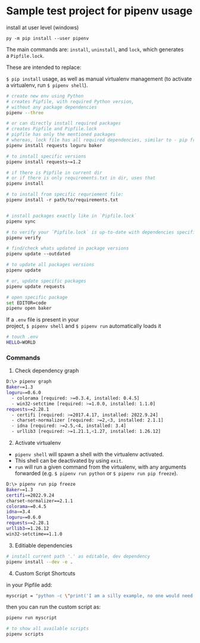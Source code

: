 # Sample test project for pipenv usage

install at user level
(windows)

```
py -m pip install --user pipenv
```

The main commands are:
`install`, `uninstall`, and `lock`, which generates a `Pipfile.lock`. 

These are intended to replace:

`$ pip install` usage, as well as manual virtualenv management (to activate a virtualenv, run `$ pipenv shell`).

```bash
# create new env using Python
# creates Pipfile, with required Python version,
# without any package dependencies
pipenv --three

# or can directly install required packages
# creates Pipfile and Pipfile.lock
# pipfile has only the mentioned packages
# whereas, lock file has all required dependencies, similar to - pip freeze
pipenv install requests loguru baker

# to install specific versions
pipenv install requests~=1.2

# if there is Pipfile in current dir
# or if there is only requirements.txt in dir, uses that
pipenv install

# to install from specific requriement file:
pipenv install -r path/to/requirements.txt


# install packages exactly like in `Pipfile.lock`
pipenv sync

# to verify your `Pipfile.lock` is up-to-date with dependencies specified in the `Pipfile`, without installing
pipenv verify

# find/check whats updated in package versions
pipenv update --outdated

# to update all packages versions
pipenv update

# or, update specific packages
pipenv update requests

# open specific package
set EDITOR=code
pipenv open baker
```

If a `.env` file is present in your project, `$ pipenv shell` and `$ pipenv run` automatically loads it

```bash
# touch .env
HELLO=WORLD
```


### Commands

1. Check dependency graph

```bash
D:\> pipenv graph
Baker==1.3
loguru==0.6.0
  - colorama [required: >=0.3.4, installed: 0.4.5]
  - win32-setctime [required: >=1.0.0, installed: 1.1.0]
requests==2.28.1
  - certifi [required: >=2017.4.17, installed: 2022.9.24]
  - charset-normalizer [required: >=2,<3, installed: 2.1.1]
  - idna [required: >=2.5,<4, installed: 3.4]
  - urllib3 [required: >=1.21.1,<1.27, installed: 1.26.12]
```

2. Activate virtualenv

-   `pipenv shell` will spawn a shell with the virtualenv activated. 
- This shell can be deactivated by using `exit`.
- `run` will run a given command from the virtualenv, with any arguments forwarded (e.g. `$ pipenv run python` or `$ pipenv run pip freeze`).

```bash
D:\> pipenv run pip freeze
Baker==1.3
certifi==2022.9.24
charset-normalizer==2.1.1
colorama==0.4.5
idna==3.4
loguru==0.6.0
requests==2.28.1
urllib3==1.26.12
win32-setctime==1.1.0
```

3. Editiable dependencies

```bash
# install current path '.' as editable, dev dependency
pipenv install --dev -e .
```

4. Custom Script Shortcuts

in your Pipfile add:
```bash
myscript = "python -c \"print('I am a silly example, no one would need to do this')\""
```

then you can run the custom script as:

```bash
pipenv run myscript

# to show all available scripts
pipenv scripts
```
